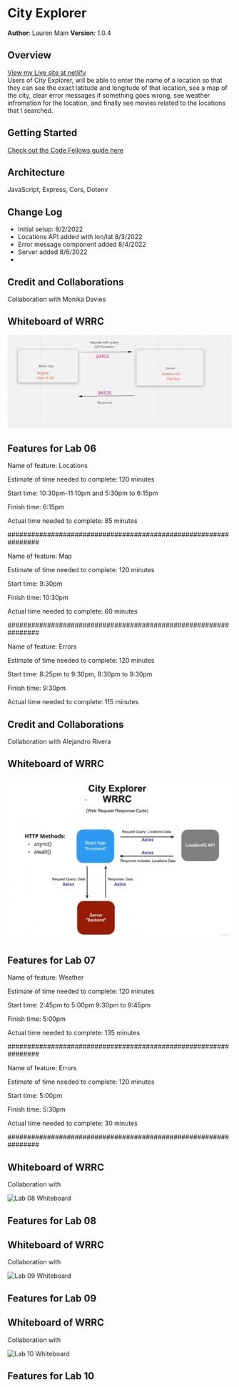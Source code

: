 # City Explorer

**Author**: Lauren Main
**Version**: 1.0.4

## Overview
[View my Live site at netlify](https://elleemcityexplorer.netlify.app/)<br>
Users of City Explorer, will be able to enter the name of a location so that they can see the exact latitude and longitude of that location, see a map of the city, clear error messages if something goes wrong, see weather infromation for the location, and finally see movies related to the locations that I searched.  

## Getting Started
[Check out the Code Fellows guide here](https://trello.com/b/SCR1ag4c/city-explorer)

## Architecture
JavaScript, Express, Cors, Dotenv

## Change Log
<ul>
<li>Initial setup: 8/2/2022</li>
<li> Locations API added with lon/lat 8/3/2022</li>
<li> Error message component added 8/4/2022 </li>
<li> Server added 8/6/2022
<li>
</ul>


## Credit and Collaborations
Collaboration with Monika Davies

## Whiteboard of WRRC

![Lab 06 Whiteboard](data/images/lab06miro.jpg)

## Features for Lab 06

Name of feature: Locations

Estimate of time needed to complete: 120 minutes

Start time: 10:30pm-11:10pm and 5:30pm to 6:15pm 

Finish time: 6:15pm

Actual time needed to complete: 85 minutes

################################################################

Name of feature: Map

Estimate of time needed to complete: 120 minutes

Start time: 9:30pm

Finish time: 10:30pm

Actual time needed to complete: 60 minutes

################################################################

Name of feature: Errors

Estimate of time needed to complete: 120 minutes

Start time: 8:25pm to 9:30pm, 8:30pm to 9:30pm

Finish time: 9:30pm

Actual time needed to complete: 115 minutes


## Credit and Collaborations
Collaboration with Alejandro Rivera

## Whiteboard of WRRC

![Lab 07 Whiteboard](data/images/lab07miro.jpg)

## Features for Lab 07

Name of feature: Weather

Estimate of time needed to complete: 120 minutes

Start time: 2:45pm to 5:00pm 9:30pm to 9:45pm 

Finish time: 5:00pm

Actual time needed to complete: 135 minutes

################################################################

Name of feature: Errors

Estimate of time needed to complete: 120 minutes

Start time: 5:00pm

Finish time: 5:30pm 

Actual time needed to complete: 30 minutes

################################################################

## Whiteboard of WRRC
Collaboration with

![Lab 08 Whiteboard](images/)

## Features for Lab 08

## Whiteboard of WRRC
Collaboration with

![Lab 09 Whiteboard](images/)

## Features for Lab 09

## Whiteboard of WRRC
Collaboration with

![Lab 10 Whiteboard](images/)

## Features for Lab 10
